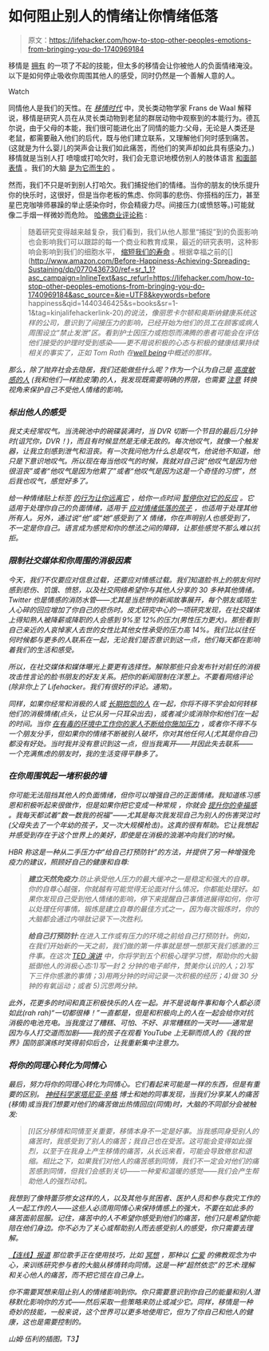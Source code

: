 # 如何阻止别人的情绪让你情绪低落

> 原文：<https://lifehacker.com/how-to-stop-other-peoples-emotions-from-bringing-you-do-1740969184>

移情是 [拥有](https://lifehacker.com/why-empathy-is-your-most-important-skill-and-how-to-pr-1505011685) 的一项了不起的技能，但太多的移情会让你被他人的负面情绪淹没。以下是如何停止吸收你周围其他人的感受，同时仍然是一个善解人意的人。

Watch

同情他人是我们的天性。在 [*移情时代*](http://www.amazon.com/The-Age-Empathy-Natures-Lessons/dp/0307407772?asc_campaign=InlineText&asc_refurl=https://lifehacker.com/how-to-stop-other-peoples-emotions-from-bringing-you-do-1740969184&asc_source=&tag=kinjalifehackerlink-20) 中，灵长类动物学家 Frans de Waal 解释说，移情是研究人员在从灵长类动物到老鼠的群居动物中观察到的本能行为。德瓦尔说，由于父母的本能，我们很可能进化出了同情的能力:父母，无论是人类还是老鼠，都需要融入他们的后代，既与他们建立联系，又理解他们何时感到痛苦。(这就是为什么婴儿的哭声会让我们如此痛苦，而他们的笑声却如此具有感染力。)移情就是当别人打 喷嚏或打哈欠时，我们会无意识地模仿别人的肢体语言 [和面部表情](http://link.springer.com/article/10.1023%2FA%3A1023608506243) 。我们的大脑 [是为它而生的](http://www.apa.org/monitor/oct05/mirror.aspx) 。

然而，我们不只是听到别人打哈欠。我们捕捉他们的情绪。当你的朋友的快乐提升你的快乐时，这很好，但是当你老板的焦虑、你同事的悲伤、你搭档的压力，甚至星巴克咖啡师暴躁的举止感染你时，你会精疲力尽。间接压力(或愤怒等。)可能就像二手烟一样微妙而危险。 [哈佛商业评论称](https://hbr.org/2015/09/make-yourself-immune-to-secondhand-stress) :

> 随着研究变得越来越复杂，我们看到，我们从他人那里“捕捉”到的负面影响也会影响我们可以跟踪的每一个商业和教育成果，最近的研究表明，这种影响会影响到我们的细胞水平， [缩短我们的寿命](http://www.pnas.org/content/101/49/17312.long) 。根据幸福之前的[](http://www.amazon.com/Before-Happiness-Achieving-Spreading-Sustaining/dp/0770436730/ref=sr_1_1?asc_campaign=InlineText&asc_refurl=https://lifehacker.com/how-to-stop-other-peoples-emotions-from-bringing-you-do-1740969184&asc_source=&ie=UTF8&keywords=before happiness&qid=1440346425&s=books&sr=1-1&tag=kinjalifehackerlink-20)*的说法，像丽思卡尔顿和奥斯纳健康系统这样的公司，意识到了间接压力的影响，已经开始为他们的员工在顾客或病人周围设立“禁止发泄”区。看到护士因压力或抱怨而沸腾的患者可能会在评估他们接受的护理时受到感染——更不用说积极的心态与积极的健康结果持续相关的事实了，正如 Tom Rath 在[*well being*](http://www.amazon.com/Wellbeing-The-Five-Essential-Elements/dp/1595620400?asc_campaign=InlineText&asc_refurl=https://lifehacker.com/how-to-stop-other-peoples-emotions-from-bringing-you-do-1740969184&asc_source=&tag=kinjalifehackerlink-20)中概述的那样。*

*那么，除了抛弃社会去隐居，我们还能做些什么呢？作为一个认为自己是 [高度敏感的人](http://lifehacker.com/find-out-if-youre-a-highly-sensitive-person-with-this-1497152169) (我和他们一样脸皮薄)的人，我发现既需要明确的界限，也需要 [注意](http://lifehacker.com/what-is-mindfulness-and-why-is-everyone-talking-abo-1502693174) 转换视角来保护自己不受他人情绪的影响。*

### *标出他人的感受*

*我丈夫经常叹气。当洗碗池中的碗碟装满时，当 DVR 切断一个节目的最后几分钟时(诅咒你，DVR！)，而且有时候显然是无缘无故的。每次他叹气，就像一个触发器，让我立刻感到泄气和沮丧。有一次我问他为什么总是叹气，他说他不知道，他只是下意识地叹气。所以现在每当他叹气的时候，我就对自己说“他叹气是因为他很沮丧”或者“他叹气是因为他累了”或者“他叹气是因为这是一个奇怪的习惯”，然后我也叹气，感觉好多了。*

*给一种情绪贴上标签 [的行为让你远离它](http://lifehacker.com/calm-yourself-by-labeling-negative-feelings-5991392) ，给你一点时间 [暂停你对它的反应](http://lifehacker.com/label-your-emotions-to-better-wrangle-them-in-your-head-1705188053) 。它适用于处理你自己的负面情绪，适用于 [应对情绪低落的孩子](http://lifehacker.com/how-to-respond-to-your-childs-emotional-meltdown-and-he-1706055407) ，也适用于处理其他所有人。另外，通过说“他”或“她”感受到了 X 情绪，你在声明别人也感受到了，不一定是你自己。语言成为感觉和你的想法之间的障碍，让那些感觉不那么难以抗拒。*

### *限制社交媒体和你周围的消极因素*

*今天，我们不仅要应对信息过载，还要应对情感过载。我们知道脸书上的朋友何时感到悲伤、饥饿、愤怒，以及社交网络希望你与其他人分享的 30 多种其他情绪。Twitter 也是情感的消防水管——尤其是当悲惨的新闻故事展开，每个朋友或陌生人心碎的回应增加了你自己的悲伤时。皮尤研究中心的一项研究发现，在社交媒体上得知熟人被降薪或降职的人会感到 9%至 12%的压力(男性压力更大)。那些看到自己亲近的人哀悼家人去世的女性比其他女性承受的压力高 14%。我们比以往任何时候都与更多的人联系在一起，无论我们是否意识到这一点，他们每天都在影响着我们的生活和感受。*

*所以，在社交媒体和媒体曝光上要更有选择性。解除那些只会发布针对前任的消极攻击性言论的脸书朋友的好友关系。把你的新闻限制在洋葱上。不要看网络评论(除非你上了 Lifehacker。我们有很好的评论。通常)。*

*同样，如果你经常和消极的人或 [长期抱怨的人](http://lifehacker.com/how-to-deal-with-chronic-complainers-1668185689) 在一起，你将不得不学会如何转移他们的消极情绪(点头，让它从另一只耳朵出去)，或者减少或消除你和他们在一起的时间。当你 [在有毒的环境中工作](http://lifehacker.com/how-to-handle-a-toxic-work-environment-1627385030)[你的家人不断给你施加压力](http://lifehacker.com/how-to-deal-with-family-members-that-stress-you-out-or-5861760) ，或者你不得不与一个朋友分手，但如果你的情绪不断被别人破坏，你对其他任何人(尤其是你自己)都没有好处。当时我并没有意识到这一点，但当我离开——并因此失去联系——一个充满焦虑的朋友时，我的生活变得平静多了。*

### *在你周围筑起一堵积极的墙*

*你可能无法阻挡其他人的负面情绪，但你可以增强自己的正面情绪。我知道练习感恩和积极听起来很做作，但是如果你把它变成一种常规 ，你就会 [提升你的幸福感](http://lifehacker.com/ten-things-you-can-do-to-be-happier-backed-by-science-1065356587) 。我每天都试着“数一数我的祝福”——尤其是每次我发现自己为别人的伤害哭泣时(父母失去了一个年幼的孩子，又一次大规模枪击)。这真的很有帮助。它让我想起并感受到存在于这个世界上的美好，即使是在消极的浪潮冲向我们的时候。*

*HBR 称这是一种从二手压力中“给自己打预防针”的方法，并提供了另一种增强免疫力的建议，照顾好自己的健康和自尊:*

> ***建立天然免疫力**:防止承受他人压力的最大缓冲之一是稳定和强大的自尊。你的自尊心越强，你就越有可能觉得无论面对什么情况，你都能处理好。如果你发现自己受到他人情绪的影响，停下来提醒自己事情进展得如何，你可以处理任何事情。锻炼是建立自尊的最佳方式之一，因为每次锻炼时，你的大脑都会通过内啡肽记录下一次胜利。*
> 
> ***给自己打预防针**:在进入工作或有压力的环境之前给自己打预防针。例如，在我们开始新的一天之前，我们做的第一件事就是想一想那天我们感激的三件事。在这次 [TED 演讲](http://www.ted.com/talks/shawn_achor_the_happy_secret_to_better_work?language=en) 中，你将学到五个积极心理学习惯，帮助你的大脑抵御他人的消极心态:1)写一封 2 分钟的电子邮件，赞美你认识的人；2)写下三件你感激的事情；3)用两分钟的时间记录一次积极的经历；4)做 30 分钟的有氧运动；或者 5)沉思两分钟。*

*此外，花更多的时间和真正积极快乐的人在一起。并不是说每件事和每个人都必须如此(rah rah)“一切都很棒！”一直都是，但是和积极向上的人在一起会给你对抗消极的电池充电。当我度过了糟糕、可怕、不好、非常糟糕的一天时——通常是因为与人打交道而加剧——我的孩子在观看 YouTube 上无聊而烦人的《我的世界》国防部演练时笑得前仰后合，让我重新集中注意力。* 

### *将你的同理心转化为同情心*

*最后，努力将你的同理心转化为同情心。它们看起来可能是一样的东西，但是有重要的区别。 [神经科学家塔尼亚·辛格](https://www.cogneurosociety.org/empathy_pain/) 博士和她的同事发现，当我们分享某人的痛苦(移情)或当我们想要对他们的痛苦做出热情回应(同情)时，大脑的不同部分会被触发:*

> *[I]区分移情和同情至关重要，移情本身不一定是好事。当我感同身受别人的痛苦时，我感受到了别人的痛苦；我自己也在受苦。这可能会变得如此强烈，以至于在我身上产生移情的痛苦，从长远来看，可能会导致倦怠和退缩。相比之下，如果我们对他人的痛苦感到同情，我们不一定会对他们的痛苦感到同情，但我们会感到关切——一种爱和温暖的感觉——我们会产生帮助他人的强烈动机。*

*我想到了像特蕾莎修女这样的人，以及其他与贫困者、医护人员和参与救灾工作的人一起工作的人——这些人必须用同情心来保持情感上的强大，不要在如此多的痛苦面前屈服。记住，痛苦中的人不希望你感受到他们的痛苦，他们只是希望你能陪在他们身边。你不必为了关心或帮助别人而去感受别人的感受，你只需要去理解。*

*[【连线】报道](http://www.wired.co.uk/news/archive/2012-07/12/tania-singer-compassion-burnout) 那位歌手正在使用技巧，比如 [冥想](https://lifehacker.com/what-happens-to-the-brain-when-you-meditate-and-how-it-1202533314) ，那种以 [仁爱](http://www.buddhanet.net/metta_in.htm) 的佛教观念为中心，来训练研究参与者的大脑从移情转向同情。这是一种“超然依恋”的艺术:理解和关心他人的痛苦，而不把它揽在自己身上。*

*你不需要冥想来阻止别人的情绪影响到你。你只需要意识到你自己的能量和别人潜移默化影响你的方式——然后采取一些策略来防止或减少它。同样，移情是一种奇妙的技能，一般来说，这个世界可以更多地使用它，但为了你自己和他人的健康，这也是需要控制的。* 

*山姆·伍利的插图。T3】*
